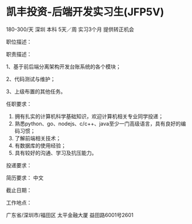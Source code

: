 # 凯丰投资-后端开发实习生(JFP5V)

180-300/天 深圳 本科 5天／周 实习3个月 提供转正机会

职位描述：

职责描述： 

1、基于前后端分离架构开发台账系统的各个模块；

 2、代码测试与维护；

 3、上级布置的其他任务。

 任职要求：

1. 拥有扎实的计算机科学基础知识，欢迎计算机相关专业同学投递； 
2. 熟悉python、go、nodejs、c/c++、java至少一门高级语言，具有良好的编码习惯；
3. 了解前端相关技术；
4. 有数据库的使用经验；
5.  具有较好的沟通、学习及抗压能力。

投递要求：

简历要求： 中文

截止日期：

工作地点：

广东省/深圳市/福田区 太平金融大厦 益田路6001号2601